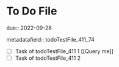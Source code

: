 # To Do File

due:: 2022-09-28

metadatafield:: todoTestFile_411\_74

- [ ] Task of todoTestFile_411 1 [[Query me]]
- [ ] Task of todoTestFile_411 2
